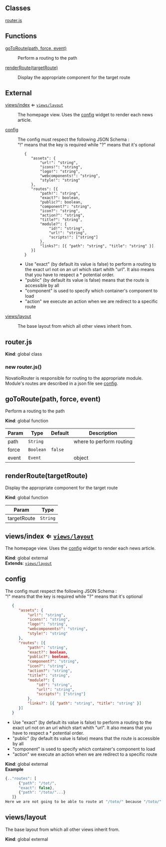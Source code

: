 ## Classes

<dl>
<dt><a href="#router.js">router.js</a></dt>
<dd></dd>
</dl>

## Functions

<dl>
<dt><a href="#goToRoute">goToRoute(path, force, event)</a></dt>
<dd><p>Perform a routing to the path</p>
</dd>
<dt><a href="#renderRoute">renderRoute(targetRoute)</a></dt>
<dd><p>Display the appropriate component for the target route</p>
</dd>
</dl>

## External

<dl>
<dt><a href="#external_views/index">views/index</a> ⇐ <code><a href="#external_views/layout">views/layout</a></code></dt>
<dd><p>The homepage view. Uses the <a href="#external_config">config</a> widget to render each news article.</p>
</dd>
<dt><a href="#external_config">config</a></dt>
<dd><p>The config must respect the following JSON Schema :<br/>&quot;!&quot; means that the key is required while &quot;?&quot; means that it&#39;s optional</p>
<pre><code class="language-javascripton">   {
      &quot;assets&quot;: {
          &quot;url!&quot;: &quot;string&quot;,
          &quot;icons!&quot;: &quot;string&quot;,
          &quot;logo!&quot;: &quot;string&quot;,
          &quot;webcomponents!&quot;: &quot;string&quot;,
          &quot;style!&quot;: &quot;string&quot;
      },
      &quot;routes&quot;: [{
          &quot;path!&quot;: &quot;string&quot;,
          &quot;exact?&quot;: boolean,
          &quot;public?&quot;: boolean,
          &quot;component?&quot;: &quot;string&quot;,
          &quot;icon?&quot;: &quot;string&quot;,
          &quot;action?&quot;: &quot;string&quot;,
          &quot;title?&quot;: &quot;string&quot;,
          &quot;module?&quot;: {
              &quot;id!&quot;: &quot;string&quot;,
              &quot;url!&quot;: &quot;string&quot;,
              &quot;scripts!&quot;: [&quot;string&quot;]
          },
          &quot;links?&quot;: [{ &quot;path&quot;: &quot;string&quot;, &quot;title&quot;: &quot;string&quot; }]
      }]
   }
</code></pre>
<ul>
<li>Use &quot;exact&quot; (by default its value is false) to perform a routing to the exact url not on an url which start whith &quot;url&quot;. It also means that you have to respect a * potential order.</li>
<li>&quot;public&quot; (by default its value is false) means that the route is accessible by all</li>
<li>&quot;component&quot; is used to specify which container&#39;s component to load</li>
<li>&quot;action&quot; we execute an action when we are redirect to a specific route</li>
</ul>
</dd>
<dt><a href="#external_views/layout">views/layout</a></dt>
<dd><p>The base layout from which all other views inherit from.</p>
</dd>
</dl>

<a name="router.js"></a>

## router.js
**Kind**: global class  
<a name="new_router.js_new"></a>

### new router.js()
NovatioRouter is responsible for routing to the appropriate module. Module's routes are described in a json file see [config](#external_config).

<a name="goToRoute"></a>

## goToRoute(path, force, event)
Perform a routing to the path

**Kind**: global function  

| Param | Type | Default | Description |
| --- | --- | --- | --- |
| path | <code>String</code> |  | where to perform routing |
| force | <code>Boolean</code> | <code>false</code> |  |
| event | <code>Event</code> |  | object |

<a name="renderRoute"></a>

## renderRoute(targetRoute)
Display the appropriate component for the target route

**Kind**: global function  

| Param | Type |
| --- | --- |
| targetRoute | <code>String</code> | 

<a name="external_views/index"></a>

## views/index ⇐ [<code>views/layout</code>](#external_views/layout)
The homepage view. Uses the [config](#external_config) widget to render each news article.

**Kind**: global external  
**Extends**: [<code>views/layout</code>](#external_views/layout)  
<a name="external_config"></a>

## config
The config must respect the following JSON Schema :<br/>"!" means that the key is required while "?" means that it's optional
```json
   {
      "assets": {
          "url!": "string",
          "icons!": "string",
          "logo!": "string",
          "webcomponents!": "string",
          "style!": "string"
      },
      "routes": [{
          "path!": "string",
          "exact?": boolean,
          "public?": boolean,
          "component?": "string",
          "icon?": "string",
          "action?": "string",
          "title?": "string",
          "module?": {
              "id!": "string",
              "url!": "string",
              "scripts!": ["string"]
          },
          "links?": [{ "path": "string", "title": "string" }]
      }]
   }
```
- Use "exact" (by default its value is false) to perform a routing to the exact url not on an url which start whith "url". It also means that you have to respect a * potential order.
- "public" (by default its value is false) means that the route is accessible by all
- "component" is used to specify which container's component to load
- "action" we execute an action when we are redirect to a specific route

**Kind**: global external  
**Example**  
```js
{.."routes": [
      {"path": "/tot/",
      "exact": false},
      {"path": "/toto/"...}
   ]}
Here we are not going to be able to route at "/toto/" because "/toto/" start with "/tot/" which is defined before "/toto/"
```
<a name="external_views/layout"></a>

## views/layout
The base layout from which all other views inherit from.

**Kind**: global external  
